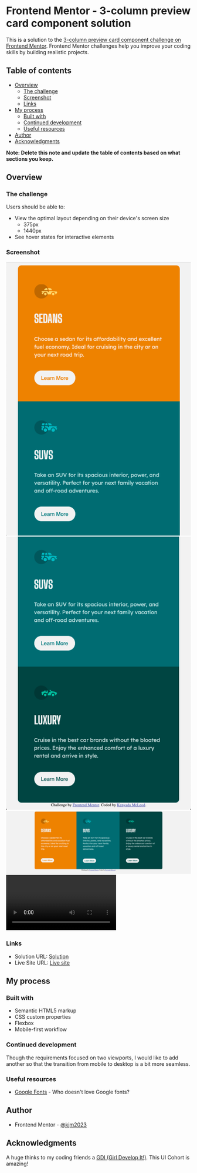 # Frontend Mentor - 3-column preview card component solution

This is a solution to the [3-column preview card component challenge on Frontend Mentor](https://www.frontendmentor.io/challenges/3column-preview-card-component-pH92eAR2-). Frontend Mentor challenges help you improve your coding skills by building realistic projects. 

## Table of contents

- [Overview](#overview)
  - [The challenge](#the-challenge)
  - [Screenshot](#screenshot)
  - [Links](#links)
- [My process](#my-process)
  - [Built with](#built-with)
  - [Continued development](#continued-development)
  - [Useful resources](#useful-resources)
- [Author](#author)
- [Acknowledgments](#acknowledgments)

**Note: Delete this note and update the table of contents based on what sections you keep.**

## Overview

### The challenge

Users should be able to:

- View the optimal layout depending on their device's screen size
  - 375px
  - 1440px
- See hover states for interactive elements

### Screenshot

![Mobile View](./mobile1.png)
![Mobile View](./mobile1b.png)
![Desktop View](./1440px-view.png)
![Mobile view](./mobile-screen-recording.mov)

### Links

- Solution URL: [Solution](https://github.com/kjm2023/fm-3-column-preview-card-component.git)
- Live Site URL: [Live site](https://kjm2023.github.io/fm-3-column-preview-card-component/)

## My process

### Built with

- Semantic HTML5 markup
- CSS custom properties
- Flexbox
- Mobile-first workflow

### Continued development

Though the requirements focused on two viewports, I would like to add another so that the transition from mobile to desktop is a bit more seamless.

### Useful resources

- [Google Fonts](https://fonts.google.com) - Who doesn't love Google fonts?

## Author

- Frontend Mentor - [@kjm2023](https://www.frontendmentor.io/profile/kjm2023)

## Acknowledgments

A huge thinks to my coding friends a [GDI (Girl Develop It!)](http://girldevelopit.org). This UI Cohort is amazing!

